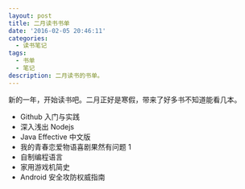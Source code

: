 ```yaml
---
layout: post
title: 二月读书书单
date: '2016-02-05 20:46:11'
categories:
  - 读书笔记
tags:
  - 书单
  - 笔记
description: 二月读书的书单。
---
```


新的一年，开始读书吧。二月正好是寒假，带来了好多书不知道能看几本。

+ Github 入门与实践
+ 深入浅出 Nodejs
+ Java Effective 中文版
+ 我的青春恋爱物语喜剧果然有问题 1
+ 自制编程语言
+ 家用游戏机简史
+ Android 安全攻防权威指南
